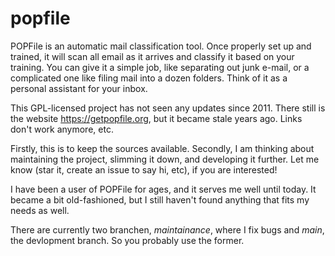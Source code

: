 # popfile

POPFile is an automatic mail classification tool. Once properly set up and
trained, it will scan all email as it arrives and classify it based on your
training. You can give it a simple job, like separating out junk e-mail, or a
complicated one like filing mail into a dozen folders. Think of it as a personal
assistant for your inbox.

This GPL-licensed project has not seen any updates since 2011. There still is
the website https://getpopfile.org, but it became stale years ago. Links don't
work anymore, etc.

Firstly, this is to keep the sources available. Secondly, I am thinking about
maintaining the project, slimming it down, and developing it further. Let me
know (star it, create an issue to say hi, etc), if you are interested!

I have been a user of POPFile for ages, and it serves me well until today. It
became a bit old-fashioned, but I still haven't found anything that fits my
needs as well.

There are currently two branchen, *maintainance*, where I fix bugs and *main*, the
devlopment branch. So you probably use the former.
